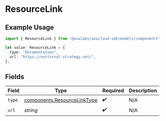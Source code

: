 # ResourceLink

## Example Usage

```typescript
import { ResourceLink } from "@avalabs/avacloud-sdk/models/components";

let value: ResourceLink = {
  type: "Documentation",
  url: "https://nocturnal-strategy.net/",
};
```

## Fields

| Field                                                                      | Type                                                                       | Required                                                                   | Description                                                                |
| -------------------------------------------------------------------------- | -------------------------------------------------------------------------- | -------------------------------------------------------------------------- | -------------------------------------------------------------------------- |
| `type`                                                                     | [components.ResourceLinkType](../../models/components/resourcelinktype.md) | :heavy_check_mark:                                                         | N/A                                                                        |
| `url`                                                                      | *string*                                                                   | :heavy_check_mark:                                                         | N/A                                                                        |